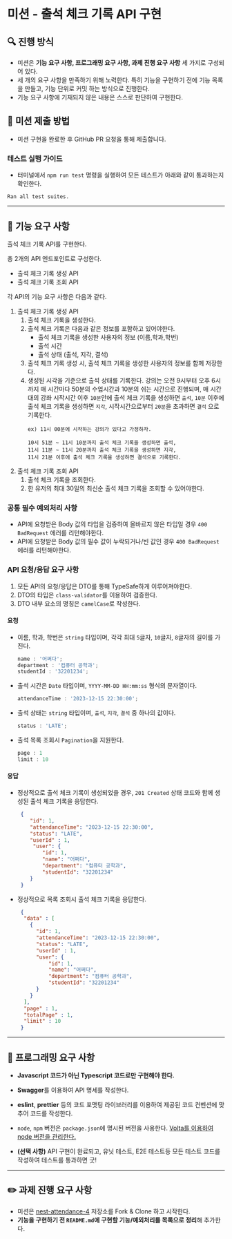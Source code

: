 # 미션 - 출석 체크 기록 API 구현
## 🔍 진행 방식

- 미션은 **기능 요구 사항, 프로그래밍 요구 사항, 과제 진행 요구 사항** 세 가지로 구성되어 있다.
- 세 개의 요구 사항을 만족하기 위해 노력한다. 특히 기능을 구현하기 전에 기능 목록을 만들고, 기능 단위로 커밋 하는 방식으로 진행한다.
- 기능 요구 사항에 기재되지 않은 내용은 스스로 판단하여 구현한다.

## 📮 미션 제출 방법

- 미션 구현을 완료한 후 GitHub PR 요청을 통해 제출합니다.

### 테스트 실행 가이드

- 터미널에서 `npm run test` 명령을 실행하여 모든 테스트가 아래와 같이 통과하는지 확인한다.

```
Ran all test suites.
```

---

## 🚀 기능 요구 사항
출석 체크 기록 API를 구현한다.

총 2개의 API 엔드포인트로 구성한다.
- 출석 체크 기록 생성 API
- 출석 체크 기록 조회 API

각 API의 기능 요구 사항은 다음과 같다.
1. 출석 체크 기록 생성 API
   1. 출석 체크 기록을 생성한다.
   2. 출석 체크 기록은 다음과 같은 정보를 포함하고 있어야한다.
      - 출석 체크 기록을 생성한 사용자의 정보 (이름,학과,학번)
      - 출석 시간
      - 출석 상태 (출석, 지각, 결석)
   3. 출석 체크 기록 생성 시, 출석 체크 기록을 생성한 사용자의 정보를 함께 저장한다.
   4. 생성된 시각을 기준으로 출석 상태를 기록한다. 강의는 오전 9시부터 오후 6시까지 매 시간마다 50분의 수업시간과 10분의 쉬는 시간으로 진행되며,
      매 시간대의 강좌 시작시간 이후 `10분`안에 출석 체크 기록을 생성하면 `출석`,
      `10분` 이후에 출석 체크 기록을 생성하면 `지각`, 시작시간으로부터 `20분`을 초과하면 `결석` 으로 기록한다.
      ```
      ex) 11시 00분에 시작하는 강의가 있다고 가정하자.
      
      10시 51분 ~ 11시 10분까지 출석 체크 기록을 생성하면 출석, 
      11시 11분 ~ 11시 20분까지 출석 체크 기록을 생성하면 지각, 
      11시 21분 이후에 출석 체크 기록을 생성하면 결석으로 기록한다.
      ```
2. 출석 체크 기록 조회 API
   1. 출석 체크 기록을 조회한다.
   2. 한 유저의 최대 30일의 최신순 출석 체크 기록을 조회할 수 있어야한다.

### 공통 필수 예외처리 사항

- API에 요청받은 Body 값의 타입을 검증하여 올바르지 않은 타입일 경우 `400 BadRequest` 에러를 리턴해야한다.
- API에 요청받은 Body 값의 필수 값이 누락되거나/빈 값인 경우 `400 BadRequest` 에러를 리턴해야한다.


### API 요청/응답 요구 사항
1. 모든 API의 요청/응답은 DTO를 통해 TypeSafe하게 이루어져야한다.
2. DTO의 타입은 `class-validator`를 이용하여 검증한다.
3. DTO 내부 요소의 명칭은 `camelCase`로 작성한다.

#### 요청
- 이름, 학과, 학번은 `string` 타입이며, 각각 최대 `5`글자, `10`글자, `8`글자의 길이를 가진다.
   ```Typescript
   name : '어쩌다';
   department : '컴퓨터 공학과';
   studentId : '32201234';
   ```
- 출석 시간은 `Date` 타입이며, `YYYY-MM-DD HH:mm:ss` 형식의 문자열이다.
   ```Typescript
   attendanceTime : '2023-12-15 22:30:00';
   ```
- 출석 상태는 `string` 타입이며, `출석`, `지각`, `결석` 중 하나의 값이다.
   ```Typescript
   status : 'LATE';
   ```
- 출석 목록 조회시 `Pagination`을 지원한다.
    ```Typescript
    page : 1
    limit : 10
    ```

#### 응답
- 정상적으로 출석 체크 기록이 생성되었을 경우, `201 Created` 상태 코드와 함께 생성된 출석 체크 기록을 응답한다.
  ```Json
   {
      "id": 1,
      "attendanceTime": "2023-12-15 22:30:00",
      "status": "LATE",
      "userId" : 1,
       "user": {
          "id": 1,
          "name": "어쩌다",
          "department": "컴퓨터 공학과",
          "studentId": "32201234"
      }
   }
   ```
- 정상적으로 목록 조회시 출석 체크 기록을 응답한다.
  ```Json
   {
    "data" : [
      {
        "id": 1,
        "attendanceTime": "2023-12-15 22:30:00",
        "status": "LATE",
        "userId" : 1,
        "user": {
            "id": 1,
            "name": "어쩌다",
            "department": "컴퓨터 공학과",
            "studentId": "32201234"
        }
      }
    ],
    "page" : 1,
    "totalPage" : 1,
    "limit" : 10
   }
   ```
---

## 🎯 프로그래밍 요구 사항

- **Javascript 코드가 아닌 Typescript 코드로만 구현해야 한다.**
- **Swagger**를 이용하여 API 명세를 작성한다.
- **eslint**, **prettier** 등의 코드 포맷팅 라이브러리를 이용하여 제공된 코드 컨벤션에 맞추어 코드를 작성한다.
- `node`, `npm` 버전은 `package.json`에 명시된 버전을 사용한다. [Volta를 이용하여 node 버전을 관리한다.](https://docs.volta.sh/guide/getting-started)


- **(선택 사항)** API 구현이 완료되고, 유닛 테스트, E2E 테스트등 모든 테스트 코드를 작성하여 테스트를 통과하면 굿!
---

## ✏️ 과제 진행 요구 사항

- 미션은 [nest-attendance-4](https://github.com/eojjeoda-nest/nest-attendance-4) 저장소를 Fork & Clone 하고 시작한다.
- **기능을 구현하기 전 `README.md`에 구현할 기능/예외처리를 목록으로 정리**해 추가한다.